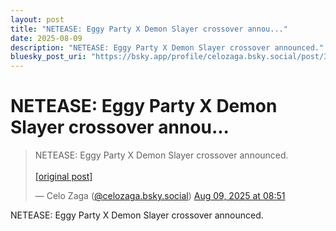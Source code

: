 ```yaml
---
layout: post
title: "NETEASE: Eggy Party X Demon Slayer crossover annou..."
date: 2025-08-09
description: "NETEASE: Eggy Party X Demon Slayer crossover announced."
bluesky_post_uri: "https://bsky.app/profile/celozaga.bsky.social/post/3lvxfaop4pi2a"
---
```


<h1 class="bluesky-post-title">NETEASE: Eggy Party X Demon Slayer crossover annou...</h1>

<blockquote class="bluesky-embed" data-bluesky-uri="at://did:plc:lmh6rennptq77inaztnovw4b/app.bsky.feed.post/3lvxfaop4pi2a" data-bluesky-embed-color-mode="system">
<p lang="">NETEASE: Eggy Party X Demon Slayer crossover announced.<br><br><a href="https://bsky.app/profile/celozaga.bsky.social/post/3lvxfaop4pi2a">[original post]</a></p>
&mdash; Celo Zaga (<a href="https://bsky.app/profile/did:plc:lmh6rennptq77inaztnovw4b?ref_src=embed">@celozaga.bsky.social</a>) <a href="https://bsky.app/profile/celozaga.bsky.social/post/3lvxfaop4pi2a?ref_src=embed">Aug 09, 2025 at 08:51</a>
</blockquote>
<script async src="https://embed.bsky.app/static/embed.js" charset="utf-8"></script>

<p class="bluesky-post-description">NETEASE: Eggy Party X Demon Slayer crossover announced.</p>
